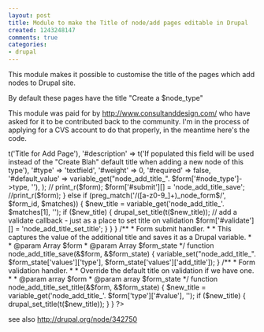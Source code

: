 ```yaml
---
layout: post
title: Module to make the Title of node/add pages editable in Drupal
created: 1243248147
comments: true
categories:
- drupal
---
```

This module makes it possible to customise the title of the pages which add nodes to Drupal site.

By default these pages have the title "Create a $node_type" 

This module was paid for by http://www.consultanddesign.com/ who have asked for it to be contributed back to the community. I'm in the process of applying for a CVS account to do that properly, in the meantime here's the code.



<?php


/**
 * Implementation of hook_form_alter
 * 
 * This contains two cases.
 * 
 * For the form that edits node types it adds a field to record an additional title.
 * 
 * The form used to add a node uses this title if it is available.
 *
 * @param Array $form
 * @param Array $form_state
 * @param String $form_id
 */
function node_add_title_form_alter(&$form, &$form_state, $form_id) {
    global $user;
    
    if ($form_id == 'node_type_form') {
        $form['identity']['add_title'] = array(
		'#title' => t('Title for Add Page'),
        '#description' => t('If populated this field will be used instead of the "Create Blah" default title when adding a new node of this type'),
		'#type' => 'textfield',
        '#weight' => 0,
		'#required' => false,
        '#default_value' => variable_get("node_add_title_". $form['#node_type']->type, ''),
        );
    //    print_r($form);
        $form['#submit'][] = 'node_add_title_save';
        //print_r($form);
    }
     else if (preg_match('/([a-z0-9_]+)_node_form$/', $form_id, $matches)) {
        $new_title = variable_get('node_add_title_'.  $matches[1], '');
        if ($new_title) {
            drupal_set_title(t($new_title));
            // add a validate callback - just as a place to set title on validation
            $form['#validate'][] = 'node_add_title_set_title';
        }
    }
}

/**
 * Form submit handler.
 * 
 * This captures the value of the additional title and saves it as a Drupal variable.
 *
 * @param Array $form
 * @param Array $form_state
 */
function node_add_title_save(&$form, &$form_state) {
    variable_set("node_add_title_". $form_state['values']['type'], $form_state['values']['add_title']);

}

/**
 * Form validation handler.
 * 
 * Override the default title on validation if we have one.
 * 
 * @param array $form
 * @param array $form_state
 */
function node_add_title_set_title(&$form, &$form_state) {
    $new_title = variable_get('node_add_title_'.  $form['type']['#value'], '');
        if ($new_title) {
            drupal_set_title(t($new_title));
        }
}

?>

see also http://drupal.org/node/342750
